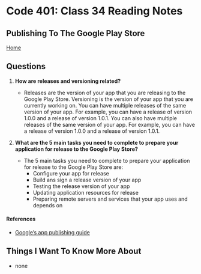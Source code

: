 # Code 401: Class 34 Reading Notes

## Publishing To The Google Play Store

[Home](https://mtorres6739.github.io/reading-notes/)

## Questions

1. **How are releases and versioning related?**

    - Releases are the version of your app that you are releasing to the Google Play Store. Versioning is the version of your app that you are currently working on. You can have multiple releases of the same version of your app. For example, you can have a release of version 1.0.0 and a release of version 1.0.1. You can also have multiple releases of the same version of your app. For example, you can have a release of version 1.0.0 and a release of version 1.0.1.

2. **What are the 5 main tasks you need to complete to prepare your application for release to the Google Play Store?**

    - The 5 main tasks you need to complete to prepare your application for release to the Google Play Store are:
        - Configure your app for release
        - Build ans sign a release version of your app
        - Testing the release version of your app
        - Updating application resources for release
        - Preparing remote servers and services that your app uses and depends on

#### References

- [Google’s app publishing guide](https://developer.android.com/studio/publish)

## Things I Want To Know More About

- none
